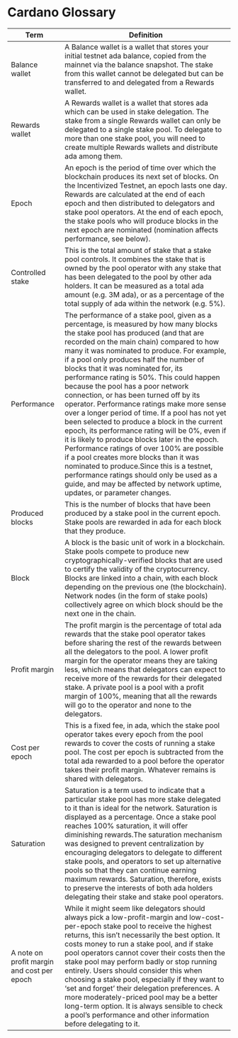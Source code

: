 # Cardano Glossary

|Term|Definition|
| --- | --- |
|Balance wallet|A Balance wallet is a wallet that stores your initial testnet ada balance, copied from the mainnet via the balance snapshot. The stake from this wallet cannot be delegated but can be transferred to and delegated from a Rewards wallet.|
|Rewards wallet|A Rewards wallet is a wallet that stores ada which can be used in stake delegation. The stake from a single Rewards wallet can only be delegated to a single stake pool. To delegate to more than one stake pool, you will need to create multiple Rewards wallets and distribute ada among them.|
|Epoch|An epoch is the period of time over which the blockchain produces its next set of blocks. On the Incentivized Testnet, an epoch lasts one day. Rewards are calculated at the end of each epoch and then distributed to delegators and stake pool operators. At the end of each epoch, the stake pools who will produce blocks in the next epoch are nominated (nomination affects performance, see below).|
|Controlled stake|This is the total amount of stake that a stake pool controls. It combines the stake that is owned by the pool operator with any stake that has been delegated to the pool by other ada holders. It can be measured as a total ada amount (e.g. 3M ada), or as a percentage of the total supply of ada within the network (e.g. 5%).|
|Performance|The performance of a stake pool, given as a percentage, is measured by how many blocks the stake pool has produced (and that are recorded on the main chain) compared to how many it was nominated to produce. For example, if a pool only produces half the number of blocks that it was nominated for, its performance rating is 50%. This could happen because the pool has a poor network connection, or has been turned off by its operator. Performance ratings make more sense over a longer period of time. If a pool has not yet been selected to produce a block in the current epoch, its performance rating will be 0%, even if it is likely to produce blocks later in the epoch. Performance ratings of over 100% are possible if a pool creates more blocks than it was nominated to produce.Since this is a testnet, performance ratings should only be used as a guide, and may be affected by network uptime, updates, or parameter changes.|
|Produced blocks|This is the number of blocks that have been produced by a stake pool in the current epoch. Stake pools are rewarded in ada for each block that they produce.|
|Block|A block is the basic unit of work in a blockchain. Stake pools compete to produce new cryptographically-verified blocks that are used to certify the validity of the cryptocurrency. Blocks are linked into a chain, with each block depending on the previous one (the blockchain). Network nodes (in the form of stake pools) collectively agree on which block should be the next one in the chain.|
|Profit margin|The profit margin is the percentage of total ada rewards that the stake pool operator takes before sharing the rest of the rewards between all the delegators to the pool. A lower profit margin for the operator means they are taking less, which means that delegators can expect to receive more of the rewards for their delegated stake. A private pool is a pool with a profit margin of 100%, meaning that all the rewards will go to the operator and none to the delegators.|
|Cost per epoch|This is a fixed fee, in ada, which the stake pool operator takes every epoch from the pool rewards to cover the costs of running a stake pool. The cost per epoch is subtracted from the total ada rewarded to a pool before the operator takes their profit margin. Whatever remains is shared with delegators.|
|Saturation|Saturation is a term used to indicate that a particular stake pool has more stake delegated to it than is ideal for the network. Saturation is displayed as a percentage. Once a stake pool reaches 100% saturation, it will offer diminishing rewards.The saturation mechanism was designed to prevent centralization by encouraging delegators to delegate to different stake pools, and operators to set up alternative pools so that they can continue earning maximum rewards. Saturation, therefore, exists to preserve the interests of both ada holders delegating their stake and stake pool operators.|
|A note on profit margin and cost per epoch|While it might seem like delegators should always pick a low-profit-margin and low-cost-per-epoch stake pool to receive the highest returns, this isn’t necessarily the best option. It costs money to run a stake pool, and if stake pool operators cannot cover their costs then the stake pool may perform badly or stop running entirely. Users should consider this when choosing a stake pool, especially if they want to ‘set and forget’ their delegation preferences. A more moderately-priced pool may be a better long-term option. It is always sensible to check a pool’s performance and other information before delegating to it.|